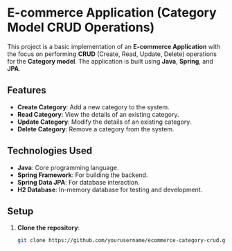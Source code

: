  # E-commerce Application (Category Model CRUD Operations)

This project is a basic implementation of an **E-commerce Application** with the focus on performing **CRUD** (Create, Read, Update, Delete) operations for the **Category model**. The application is built using **Java**, **Spring**, and **JPA**.

## Features

- **Create Category**: Add a new category to the system.
- **Read Category**: View the details of an existing category.
- **Update Category**: Modify the details of an existing category.
- **Delete Category**: Remove a category from the system.

## Technologies Used

- **Java**: Core programming language.
- **Spring Framework**: For building the backend.
- **Spring Data JPA**: For database interaction.
- **H2 Database**: In-memory database for testing and development.

## Setup

1. **Clone the repository**:
   ```bash
   git clone https://github.com/yourusername/ecommerce-category-crud.git

